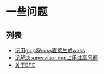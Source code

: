 # 一些问题
## 列表

* [记用gulp将scss直接生成wxss](./pages/sass-gulp-wxss.md)
* [记解决supervisor cup占用过高问题](./pages/supervisor-cup-high.md)
* [关于BFC](https://segmentfault.com/a/1190000003807397)